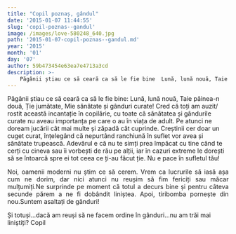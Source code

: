 ```yaml
---
title: "Copil poznaș, gândul"
date: '2015-01-07 11:44:55'
slug: 'copil-poznas--gandul'
image: /images/love-580248_640.jpg
path: '2015-01-07-copil-poznas--gandul.md'
year: '2015'
month: '01'
day: '07'
author: 59b473454e63ea7e4713a3cd
description: >-
    Păgânii știau ce să ceară ca să le fie bine  Lună, lună nouă, Taie pâinea-n două, Ție jumătate, Mie sănătate și gânduri curate! Cred că toți am auzit/ rostit această incantație în copilărie, cu toate 
---
```

<div class="kg-card-markdown"><p>Păgânii știau ce să ceară ca să le fie bine: Lună, lună nouă, Taie pâinea-n două, Ție jumătate, Mie sănătate și gânduri curate! Cred că toți am auzit/ rostit această incantație în copilărie, cu toate că sănătatea și gândurile curate nu aveau importanța pe care o au în viața de adult. Pe atunci ne doream jucării cât mai multe și zăpadă cât cuprinde. Creștinii cer doar un cuget curat, înțelegând că nepurtând ranchiună în suflet vor avea și sănătate trupească. Adevărul e că nu te simți prea împăcat cu tine când te cerți cu cineva sau îi vorbești de rău pe alții, iar în cazuri extreme le dorești să se întoarcă spre ei tot ceea ce ți-au făcut ție. Nu e pace în sufletul tău!</p>
<p align="JUSTIFY">Noi, oamenii moderni nu știm ce să cerem. Vrem ca lucrurile să iasă așa cum ne dorim, dar nici atunci nu reușim să fim fericiți sau măcar mulțumiți.Ne surprinde pe moment că totul a decurs bine și pentru câteva secunde părem a ne fi dobândit liniștea. Apoi, tiribomba pornește din nou.Suntem asaltați de gânduri!<span style="font-family: 'Times New Roman', serif;"><span style="font-size: large;"> </span></span></p>
<p>Și totuși...dacă am reuși să ne facem ordine în gânduri...nu am trăi mai liniștiți? Copil  </p>
<p> </p>
</div>
    
